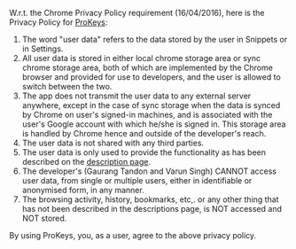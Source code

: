 W.r.t. the Chrome Privacy Policy requirement (16/04/2016), here is the Privacy Policy for [ProKeys](https://chrome.google.com/webstore/detail/prokeys/ekfnbpgmmeahnnlpjibofkobpdkifapn):

1. The word "user data" refers to the data stored by the user in Snippets or in Settings.
2. All user data is stored in either local chrome storage area or sync chrome storage area, both of which are implemented by the Chrome browser and provided for use to developers, and the user is allowed to switch between the two.
3. The app does not transmit the user data to any external server anywhere, except in the case of sync storage when the data is synced by Chrome on user's signed-in machines, and is associated with the user's Google account with which he/she is signed in. This storage area is handled by Chrome hence and outside of the developer's reach.
4. The user data is not shared with any third parties.
5. The user data is only used to provide the functionality as has been described on the [description page](https://chrome.google.com/webstore/detail/prokeys/ekfnbpgmmeahnnlpjibofkobpdkifapn).
6. The developer's (Gaurang Tandon and Varun Singh) CANNOT access user data, from single or multiple users, either in identifiable or  anonymised form, in any manner.
7. The browsing activity, history, bookmarks, etc,. or any other thing that has not been described in the descriptions page, is NOT accessed and NOT stored.

By using ProKeys, you, as a user, agree to the above privacy policy.
